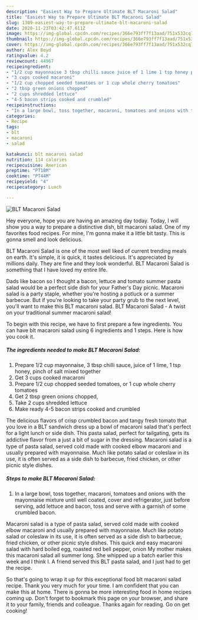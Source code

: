 ```yaml
---
description: "Easiest Way to Prepare Ultimate BLT Macaroni Salad"
title: "Easiest Way to Prepare Ultimate BLT Macaroni Salad"
slug: 1309-easiest-way-to-prepare-ultimate-blt-macaroni-salad
date: 2020-11-23T03:42:47.611Z
image: https://img-global.cpcdn.com/recipes/366e793ff7f13aad/751x532cq70/blt-macaroni-salad-recipe-main-photo.jpg
thumbnail: https://img-global.cpcdn.com/recipes/366e793ff7f13aad/751x532cq70/blt-macaroni-salad-recipe-main-photo.jpg
cover: https://img-global.cpcdn.com/recipes/366e793ff7f13aad/751x532cq70/blt-macaroni-salad-recipe-main-photo.jpg
author: Alex Boyd
ratingvalue: 4.2
reviewcount: 44967
recipeingredient:
- "1/2 cup mayonnaise 3 tbsp chilli sauce juice of 1 lime 1 tsp honey pinch of salt mixed together"
- "3 cups cooked macaroni"
- "1/2 cup chopped seeded tomatoes or 1 cup whole cherry tomatoes"
- "2 tbsp green onions chopped"
- "2 cups shredded lettuce"
- "4-5 bacon strips cooked and crumbled"
recipeinstructions:
- "In a large bowl, toss together, macaroni, tomatoes and onions with the mayonnaise mixture until well coated, cover and refrigerator, just before serving, add lettuce and bacon, toss and serve with a garnish of some crumbled bacon."
categories:
- Recipe
tags:
- blt
- macaroni
- salad

katakunci: blt macaroni salad 
nutrition: 114 calories
recipecuisine: American
preptime: "PT18M"
cooktime: "PT44M"
recipeyield: "4"
recipecategory: Lunch

---
```



![BLT Macaroni Salad](https://img-global.cpcdn.com/recipes/366e793ff7f13aad/751x532cq70/blt-macaroni-salad-recipe-main-photo.jpg)

Hey everyone, hope you are having an amazing day today. Today, I will show you a way to prepare a distinctive dish, blt macaroni salad. One of my favorites food recipes. For mine, I'm gonna make it a little bit tasty. This is gonna smell and look delicious.

BLT Macaroni Salad is one of the most well liked of current trending meals on earth. It's simple, it is quick, it tastes delicious. It's appreciated by millions daily. They are fine and they look wonderful. BLT Macaroni Salad is something that I have loved my entire life.

Dads like bacon so I thought a bacon, lettuce and tomato summer pasta salad would be a perfect side dish for your Father&#39;s Day picnic. Macaroni salad is a party staple, whether you&#39;re hosting a potluck or a summer barbecue. But if you&#39;re looking to take your party grub to the next level, you&#39;ll want to make this BLT macaroni salad. BLT Macaroni Salad - A twist on your traditional summer macaroni salad!


To begin with this recipe, we have to first prepare a few ingredients. You can have blt macaroni salad using 6 ingredients and 1 steps. Here is how you cook it.

<!--inarticleads1-->

##### The ingredients needed to make BLT Macaroni Salad:

1. Prepare 1/2 cup mayonnaise, 3 tbsp chilli sauce, juice of 1 lime, 1 tsp honey, pinch of salt mixed together
1. Get 3 cups cooked macaroni
1. Prepare 1/2 cup chopped seeded tomatoes, or 1 cup whole cherry tomatoes
1. Get 2 tbsp green onions chopped,
1. Take 2 cups shredded lettuce
1. Make ready 4-5 bacon strips cooked and crumbled


The delicious flavors of crisp crumbled bacon and tangy fresh tomato that you love in a BLT sandwich dress up a bowl of macaroni salad that&#39;s perfect for a light lunch or side dish. This pasta salad, perfect for tailgating, gets its addictive ﬂavor from a just a bit of sugar in the dressing. Macaroni salad is a type of pasta salad, served cold made with cooked elbow macaroni and usually prepared with mayonnaise. Much like potato salad or coleslaw in its use, it is often served as a side dish to barbecue, fried chicken, or other picnic style dishes. 

<!--inarticleads2-->

##### Steps to make BLT Macaroni Salad:

1. In a large bowl, toss together, macaroni, tomatoes and onions with the mayonnaise mixture until well coated, cover and refrigerator, just before serving, add lettuce and bacon, toss and serve with a garnish of some crumbled bacon.


Macaroni salad is a type of pasta salad, served cold made with cooked elbow macaroni and usually prepared with mayonnaise. Much like potato salad or coleslaw in its use, it is often served as a side dish to barbecue, fried chicken, or other picnic style dishes. This quick and easy macaroni salad with hard boiled egg, roasted red bell pepper, onion My mother makes this macaroni salad all summer long. She whipped up a batch earlier this week and I think I. A friend served this BLT pasta salad, and I just had to get the recipe. 

So that's going to wrap it up for this exceptional food blt macaroni salad recipe. Thank you very much for your time. I am confident that you can make this at home. There is gonna be more interesting food in home recipes coming up. Don't forget to bookmark this page on your browser, and share it to your family, friends and colleague. Thanks again for reading. Go on get cooking!
